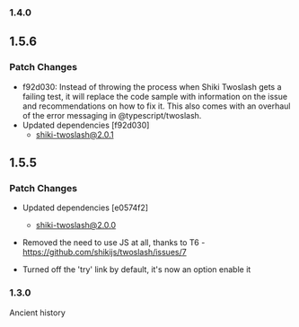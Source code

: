 ### 1.4.0

## 1.5.6

### Patch Changes

- f92d030: Instead of throwing the process when Shiki Twoslash gets a failing test, it will replace the code sample with information on the issue and recommendations on how to fix it. This also comes with an overhaul of the error messaging in @typescript/twoslash.
- Updated dependencies [f92d030]
  - shiki-twoslash@2.0.1

## 1.5.5

### Patch Changes

- Updated dependencies [e0574f2]

  - shiki-twoslash@2.0.0

- Removed the need to use JS at all, thanks to T6 - https://github.com/shikijs/twoslash/issues/7
- Turned off the 'try' link by default, it's now an option enable it

### 1.3.0

Ancient history
